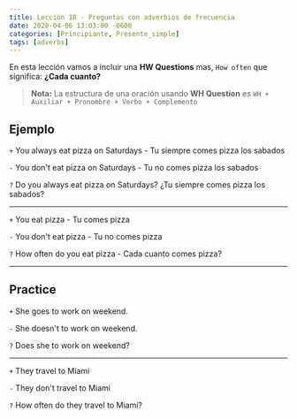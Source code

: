 ```yaml
---
title: Lección 18 - Preguntas con adverbios de frecuencia
date: 2020-04-06 13:03:00 -0600
categories: [Principiante, Presente_simple]
tags: [adverbs]
---
```


En esta lección vamos a incluir una **HW Questions** mas, `How often` que significa: **¿Cada cuanto?**
> **Nota:** La estructura de una oración usando **WH Question** es `WH + Auxiliar + Pronombre + Verbo + Complemento`

## Ejemplo

`+` You always eat pizza on Saturdays - Tu siempre comes pizza los sabados

`-` You don't eat pizza on Saturdays - Tu no comes pizza los sabados

`?` Do you always eat pizza on Saturdays? ¿Tu siempre comes pizza los sabados?

***

`+` You eat pizza - Tu comes pizza

`-` You don't eat pizza - Tu no comes pizza

`?` How often do you eat pizza - Cada cuanto comes pizza?

***

## Practice

`+` She goes to work on weekend.

`-` She doesn't to work on weekend.

`?` Does she to work on weekend?

***

`+` They travel to Miami

`-` They don't travel to Miami

`?` How often do they travel to Miami?